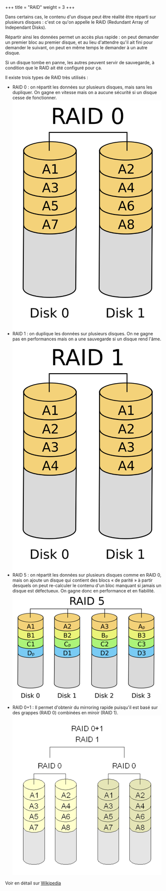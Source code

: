 +++
title = "RAID"
weight = 3
+++

Dans certains cas, le contenu d'un disque peut être réalité être réparti sur plusieurs disques : c'est ce qu'on appelle le RAID (Redundant Array of Independant Disks).

Répartir ainsi les données permet un accès plus rapide : on peut demander un premier bloc au premier disque, et au lieu d'attendre qu'il ait fini pour demander le suivant, on peut en même temps le demander à un autre disque.

Si un disque tombe en panne, les autres peuvent servir de sauvegarde, à condition que le RAID ait été configuré pour ça.

Il existe trois types de RAID très utilisés :

- RAID 0 : on répartit les données sur plusieurs disques, mais sans les dupliquer. On gagne en vitesse mais on a aucune sécurité si un disque cesse de fonctionner.
![RAID0](RAID_0.svg)
- RAID 1 : on duplique les données sur plusieurs disques. On ne gagne pas en performances mais on a une sauvegarde si un disque rend l'âme.
![RAID1](RAID_1.svg)
- RAID 5 : on répartit les données sur plusieurs disques comme en RAID 0, mais on ajoute un disque qui contient des blocs « de parité » à partir desquels on peut re-calculer le contenu d'un bloc manquant si jamais un disque est défectueux. On gagne donc en performance et en fiabilité.
![RAID5](RAID_5.svg)
- RAID 0+1 : Il permet d'obtenir du mirroring rapide puisqu'il est basé sur des grappes (RAID 0) combinées en miroir (RAID 1).
  ![RAID0+1](RAID_01.png)


Voir en détail sur [Wikipedia](https://fr.wikipedia.org/wiki/RAID_(informatique))